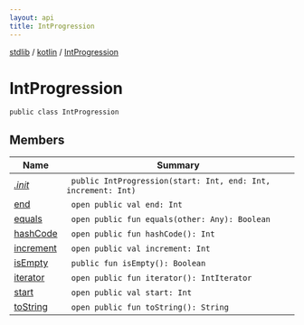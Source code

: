 ```yaml
---
layout: api
title: IntProgression
---
```

[stdlib](../../index.html) / [kotlin](../index.html) / [IntProgression](index.html)

# IntProgression

```
public class IntProgression
```
## Members
| Name | Summary |
|------|---------|
|[*.init*](_init_.html)|&nbsp;&nbsp;`public IntProgression(start: Int, end: Int, increment: Int)`<br>|
|[end](end.html)|&nbsp;&nbsp;`open public val end: Int`<br>|
|[equals](equals.html)|&nbsp;&nbsp;`open public fun equals(other: Any): Boolean`<br>|
|[hashCode](hashCode.html)|&nbsp;&nbsp;`open public fun hashCode(): Int`<br>|
|[increment](increment.html)|&nbsp;&nbsp;`open public val increment: Int`<br>|
|[isEmpty](isEmpty.html)|&nbsp;&nbsp;`public fun isEmpty(): Boolean`<br>|
|[iterator](iterator.html)|&nbsp;&nbsp;`open public fun iterator(): IntIterator`<br>|
|[start](start.html)|&nbsp;&nbsp;`open public val start: Int`<br>|
|[toString](toString.html)|&nbsp;&nbsp;`open public fun toString(): String`<br>|

